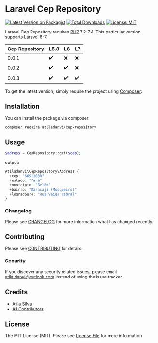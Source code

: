 # Laravel Cep Repository

[![Latest Version on Packagist](https://img.shields.io/packagist/v/atiladanvi/cep-repository.svg?style=flat-square)](https://packagist.org/packages/atiladanvi/cep-repository)
[![Total Downloads](https://img.shields.io/packagist/dt/atiladanvi/cep-repository.svg?style=flat-square)](https://packagist.org/packages/atiladanvi/cep-repository)
[![License: MIT](https://img.shields.io/badge/License-MIT-green.svg)](https://opensource.org/licenses/MIT)

Laravel Cep Repository requires [PHP](https://php.net) 7.2-7.4. This particular version supports Laravel 6-7.

| Cep Repository |  L5.8        | L6                 | L7                 |
|----------|--------------------|--------------------|--------------------|
| 0.0.1      |:heavy_check_mark:  | :x:                | :x:                |
| 0.0.2      |:heavy_check_mark:  |:heavy_check_mark:  | :x:                |
| 0.0.3      |:heavy_check_mark:  |:heavy_check_mark:  | :heavy_check_mark: |

To get the latest version, simply require the project using [Composer](https://getcomposer.org):

## Installation

You can install the package via composer:

```bash
composer require atiladanvi/cep-repository
```

## Usage

```php
$adress = CepRepository::get($cep);
```
output:

```php
Atiladanvi\CepRepository\Address {
  +cep: "66911030"
  +estado: "Pará"
  +municipio: "Belém"
  +bairro: "Maracajá (Mosqueiro)"
  +logradouro: "Rua Veiga Cabral"
}
```

### Changelog

Please see [CHANGELOG](CHANGELOG.md) for more information what has changed recently.

## Contributing

Please see [CONTRIBUTING](CONTRIBUTING.md) for details.

### Security

If you discover any security related issues, please email atila.danvi@outlook.com instead of using the issue tracker.

## Credits

- [Atila Silva](https://github.com/Atiladanvi)
- [All Contributors](../../contributors)

## License

The MIT License (MIT). Please see [License File](LICENSE.md) for more information.
